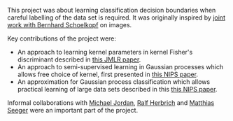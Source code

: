 This project was about learning classification decision boundaries when
careful labelling of the data set is required. It was originally
inspired by [joint work with Bernhard Schoelkopf](#Lawrence:noisy01) on
images.

Key contributions of the project were:

-   An approach to learning kernel parameters in kernel Fisher's
    discriminant described in [this JMLR paper](#Pena:fbd04).
-   An approach to semi-supervised learning in Gaussian processes which
    allows free choice of kernel, first presented in [this NIPS
    paper](#Lawrence:semisuper04).
-   An approximation for Gaussian process classification which allows
    practical learning of large data sets described in this [this NIPS
    paper](#Lawrence:ivm02).

Informal collaborations with [Michael
Jordan](http://www.cs.berkeley.edu/~jordan/), [Ralf
Herbrich](http://www.research.microsoft.com/~rherb) and [Matthias
Seeger](http://www.kyb.tuebingen.mpg.de/bs/people/seeger) were an
important part of the project.
